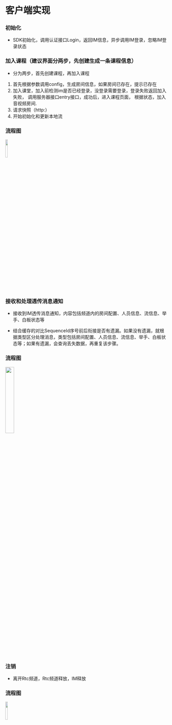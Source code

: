 # 客户端实现

### 初始化

- SDK初始化，调用认证接口Login，返回IM信息，异步调用IM登录，忽略IM登录状态

### 加入课程（建议界面分两步，先创建生成一条课程信息）

- 分为两步，首先创建课程，再加入课程

1. 首先根据参数调用config，生成房间信息，如果房间已存在，提示已存在
2. 加入课堂，加入前检测im是否已经登录，没登录需要登录，登录失败返回加入失败， 调用服务器接口entry接口，成功后，进入课程页面， 根据状态，加入音视频房间.
3. 请求快照（http:）
4. 开始初始化和更新本地流

### 流程图

<image width="12%" src="../../Images/flow1.svg">

### 接收和处理透传消息通知

- 接收到IM透传消息通知，内容包括频道内的房间配置、人员信息、流信息、举手、白板状态等

- 结合缓存的对比SequenceId序号前后衔接是否有遗漏。如果没有遗漏，就根据类型区分处理消息，类型包括房间配置、人员信息、流信息、举手、白板状态等；如果有遗漏，会查询丢失数据，再重复该步骤。

### 流程图

<image width="23%" src="../../Images/flow2.svg">



### 注销

- 离开Rtc频道，Rtc频道释放，IM释放

### 流程图

<image width="12%" src="../../Images/flow3.svg">

